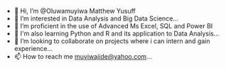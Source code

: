 - 👋 Hi, I’m @Oluwamuyiwa Matthew Yusuff
- 👀 I’m interested in Data Analysis and Big Data Science...
- 🌱 I’m proficient in the use of Advanced Ms Excel, SQL and Power BI
- 🌱 I'm also learning Python and R and its application to Data Analysis...
- 💞️ I’m looking to collaborate on projects where i can intern and gain experience...
- 📫 How to reach me muyiwajide@yahoo.com...

<!---
Nugees/Nugees is a ✨ special ✨ repository because its `README.md` (this file) appears on your GitHub profile.
You can click the Preview link to take a look at your changes.
--->
